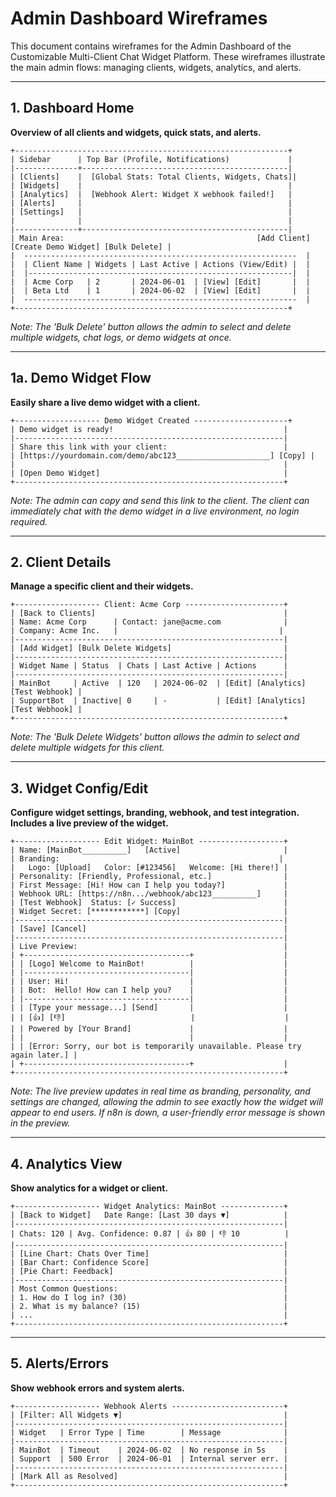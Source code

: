 # Admin Dashboard Wireframes

This document contains wireframes for the Admin Dashboard of the Customizable Multi-Client Chat Widget Platform. These wireframes illustrate the main admin flows: managing clients, widgets, analytics, and alerts.

---

## 1. Dashboard Home
**Overview of all clients and widgets, quick stats, and alerts.**

```
+-------------------------------------------------------------+
| Sidebar      | Top Bar (Profile, Notifications)             |
|--------------+----------------------------------------------|
| [Clients]    |  [Global Stats: Total Clients, Widgets, Chats]|
| [Widgets]    |                                              |
| [Analytics]  |  [Webhook Alert: Widget X webhook failed!]   |
| [Alerts]     |                                              |
| [Settings]   |                                              |
|              |                                              |
|--------------+----------------------------------------------|
| Main Area:                                           [Add Client] [Create Demo Widget] [Bulk Delete] |
|  -------------------------------------------------------------  |
|  | Client Name | Widgets | Last Active | Actions (View/Edit) |  |
|  |-----------------------------------------------------------|  |
|  | Acme Corp   | 2       | 2024-06-01  | [View] [Edit]       |  |
|  | Beta Ltd    | 1       | 2024-06-02  | [View] [Edit]       |  |
|  -------------------------------------------------------------  |
+-------------------------------------------------------------+
```

*Note: The 'Bulk Delete' button allows the admin to select and delete multiple widgets, chat logs, or demo widgets at once.*

---

## 1a. Demo Widget Flow
**Easily share a live demo widget with a client.**

```
+------------------- Demo Widget Created ---------------------+
| Demo widget is ready!                                      |
|------------------------------------------------------------|
| Share this link with your client:                          |
| [https://yourdomain.com/demo/abc123_____________________] [Copy] |
|                                                            |
| [Open Demo Widget]                                         |
+------------------------------------------------------------+
```

*Note: The admin can copy and send this link to the client. The client can immediately chat with the demo widget in a live environment, no login required.*

---

## 2. Client Details
**Manage a specific client and their widgets.**

```
+------------------- Client: Acme Corp ----------------------+
| [Back to Clients]                                          |
| Name: Acme Corp      | Contact: jane@acme.com              |
| Company: Acme Inc.   |                                    |
|------------------------------------------------------------|
| [Add Widget] [Bulk Delete Widgets]                         |
|------------------------------------------------------------|
| Widget Name | Status  | Chats | Last Active | Actions      |
|------------------------------------------------------------|
| MainBot     | Active  | 120   | 2024-06-02  | [Edit] [Analytics] [Test Webhook] |
| SupportBot  | Inactive| 0     | -           | [Edit] [Analytics] [Test Webhook] |
+------------------------------------------------------------+
```

*Note: The 'Bulk Delete Widgets' button allows the admin to select and delete multiple widgets for this client.*

---

## 3. Widget Config/Edit
**Configure widget settings, branding, webhook, and test integration. Includes a live preview of the widget.**

```
+------------------- Edit Widget: MainBot -------------------+
| Name: [MainBot__________]   [Active]                       |
| Branding:                                                 |
|   Logo: [Upload]   Color: [#123456]   Welcome: [Hi there!] |
| Personality: [Friendly, Professional, etc.]                |
| First Message: [Hi! How can I help you today?]             |
| Webhook URL: [https://n8n.../webhook/abc123__________]     |
| [Test Webhook]  Status: [✓ Success]                        |
| Widget Secret: [************] [Copy]                       |
|------------------------------------------------------------|
| [Save] [Cancel]                                            |
|------------------------------------------------------------|
| Live Preview:                                              |
| +-------------------------------------+                    |
| | [Logo] Welcome to MainBot!          |                    |
| |-------------------------------------|                    |
| | User: Hi!                           |                    |
| | Bot:  Hello! How can I help you?    |                    |
| |-------------------------------------|                    |
| | [Type your message...] [Send]       |                    |
| | [👍] [👎]                            |                    |
| | Powered by [Your Brand]             |                    |
| |                                     |                    |
| | [Error: Sorry, our bot is temporarily unavailable. Please try again later.] |
| +-------------------------------------+                    |
+------------------------------------------------------------+
```

*Note: The live preview updates in real time as branding, personality, and settings are changed, allowing the admin to see exactly how the widget will appear to end users. If n8n is down, a user-friendly error message is shown in the preview.*

---

## 4. Analytics View
**Show analytics for a widget or client.**

```
+------------------- Widget Analytics: MainBot --------------+
| [Back to Widget]   Date Range: [Last 30 days ▼]            |
|------------------------------------------------------------|
| Chats: 120 | Avg. Confidence: 0.87 | 👍 80 | 👎 10          |
|------------------------------------------------------------|
| [Line Chart: Chats Over Time]                              |
| [Bar Chart: Confidence Score]                              |
| [Pie Chart: Feedback]                                      |
|------------------------------------------------------------|
| Most Common Questions:                                     |
| 1. How do I log in? (30)                                   |
| 2. What is my balance? (15)                                |
| ...                                                        |
+------------------------------------------------------------+
```

---

## 5. Alerts/Errors
**Show webhook errors and system alerts.**

```
+------------------- Webhook Alerts -------------------------+
| [Filter: All Widgets ▼]                                    |
|------------------------------------------------------------|
| Widget   | Error Type | Time        | Message              |
|------------------------------------------------------------|
| MainBot  | Timeout    | 2024-06-02  | No response in 5s    |
| Support  | 500 Error  | 2024-06-01  | Internal server err. |
|------------------------------------------------------------|
| [Mark All as Resolved]                                     |
+------------------------------------------------------------+
``` 
